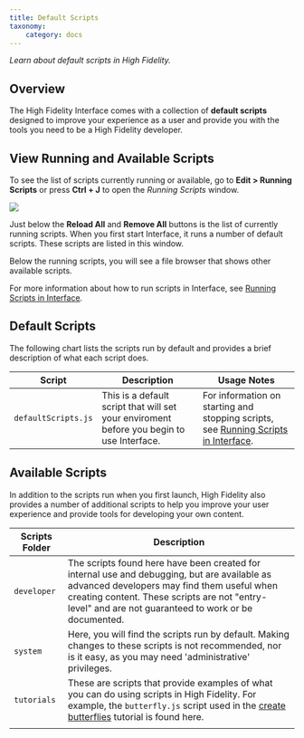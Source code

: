 ```yaml
---
title: Default Scripts
taxonomy:
    category: docs
---
```


*Learn about default scripts in High Fidelity.*

## Overview

The High Fidelity Interface comes with a collection of **default scripts** designed to improve your experience as a user and provide you with the tools you need to be a High Fidelity developer. 

## View Running and Available Scripts

To see the list of scripts currently running or available, go to **Edit > Running Scripts** or press **Ctrl + J** to open the *Running Scripts* window.

![](\running-scripts.png)

Just below the **Reload All** and **Remove All** buttons is the list of currently running scripts. When you first start Interface, it runs a number of default scripts. These scripts are listed in this window.

Below the running scripts, you will see a file browser that shows other available scripts. 

For more information about how to run scripts in Interface, see [Running Scripts in Interface](../run-scripts).

## Default Scripts

The following chart lists the scripts run by default and provides a brief description of what each script does.

| Script              | Description                              | Usage Notes                              |
| ------------------- | ---------------------------------------- | ---------------------------------------- |
| `defaultScripts.js` | This is a default script that will set your enviroment before you begin to use Interface. | For information on starting and stopping scripts, see [Running Scripts in Interface](../run-scripts). |

## Available Scripts

In addition to the scripts run when you first launch, High Fidelity also provides a number of additional scripts to help you improve your user experience and provide tools for developing your own content.

| Scripts Folder | Description                              |
| -------------- | ---------------------------------------- |
| `developer`    | The scripts found here have been created for internal use and debugging, but are available as advanced developers may find them useful when creating content. These scripts are not "entry-level" and are not guaranteed to work or be documented.|
| `system`       | Here, you will find the scripts run by default. Making changes to these scripts is not recommended, nor is it easy, as you may need 'administrative' privileges. |
| `tutorials`    | These are scripts that provide examples of what you can do using scripts in High Fidelity. For example, the `butterfly.js` script used in the [create butterflies](https://wiki.highfidelity.com/wiki/Create_butterflies) tutorial is found here. |
                        |
